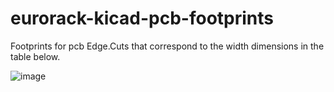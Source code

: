 # eurorack-kicad-pcb-footprints
Footprints for pcb Edge.Cuts that correspond to the width dimensions in the table below. 


![image](https://user-images.githubusercontent.com/27863547/129447866-b47ab958-b318-497a-b882-a17087288592.png)

